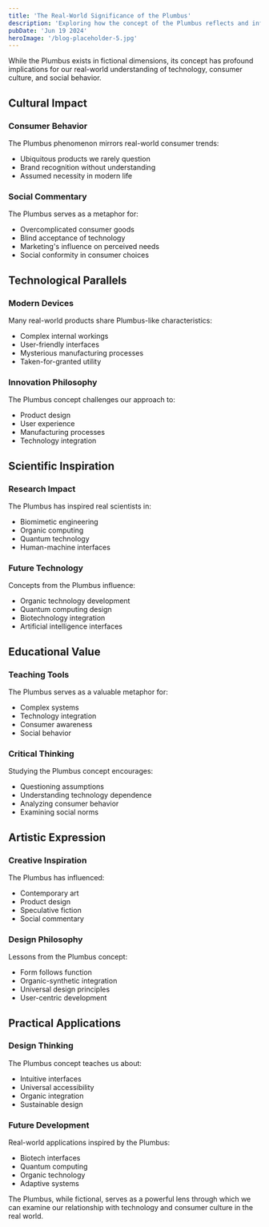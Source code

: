 ```yaml
---
title: 'The Real-World Significance of the Plumbus'
description: 'Exploring how the concept of the Plumbus reflects and influences our understanding of technology, society, and consumer culture.'
pubDate: 'Jun 19 2024'
heroImage: '/blog-placeholder-5.jpg'
---
```


While the Plumbus exists in fictional dimensions, its concept has profound implications for our real-world understanding of technology, consumer culture, and social behavior.

## Cultural Impact

### Consumer Behavior
The Plumbus phenomenon mirrors real-world consumer trends:
- Ubiquitous products we rarely question
- Brand recognition without understanding
- Assumed necessity in modern life

### Social Commentary
The Plumbus serves as a metaphor for:
- Overcomplicated consumer goods
- Blind acceptance of technology
- Marketing's influence on perceived needs
- Social conformity in consumer choices

## Technological Parallels

### Modern Devices
Many real-world products share Plumbus-like characteristics:
- Complex internal workings
- User-friendly interfaces
- Mysterious manufacturing processes
- Taken-for-granted utility

### Innovation Philosophy
The Plumbus concept challenges our approach to:
- Product design
- User experience
- Manufacturing processes
- Technology integration

## Scientific Inspiration

### Research Impact
The Plumbus has inspired real scientists in:
- Biomimetic engineering
- Organic computing
- Quantum technology
- Human-machine interfaces

### Future Technology
Concepts from the Plumbus influence:
- Organic technology development
- Quantum computing design
- Biotechnology integration
- Artificial intelligence interfaces

## Educational Value

### Teaching Tools
The Plumbus serves as a valuable metaphor for:
- Complex systems
- Technology integration
- Consumer awareness
- Social behavior

### Critical Thinking
Studying the Plumbus concept encourages:
- Questioning assumptions
- Understanding technology dependence
- Analyzing consumer behavior
- Examining social norms

## Artistic Expression

### Creative Inspiration
The Plumbus has influenced:
- Contemporary art
- Product design
- Speculative fiction
- Social commentary

### Design Philosophy
Lessons from the Plumbus concept:
- Form follows function
- Organic-synthetic integration
- Universal design principles
- User-centric development

## Practical Applications

### Design Thinking
The Plumbus concept teaches us about:
- Intuitive interfaces
- Universal accessibility
- Organic integration
- Sustainable design

### Future Development
Real-world applications inspired by the Plumbus:
- Biotech interfaces
- Quantum computing
- Organic technology
- Adaptive systems

The Plumbus, while fictional, serves as a powerful lens through which we can examine our relationship with technology and consumer culture in the real world.